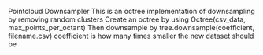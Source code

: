 Pointcloud Downsampler
This is an octree implementation of downsampling by removing random clusters
Create an octree by using Octree(csv_data, max_points_per_octant)
Then downsample by tree.downsample(coefficient, filename.csv) coefficient is how many times smaller the new dataset should be
